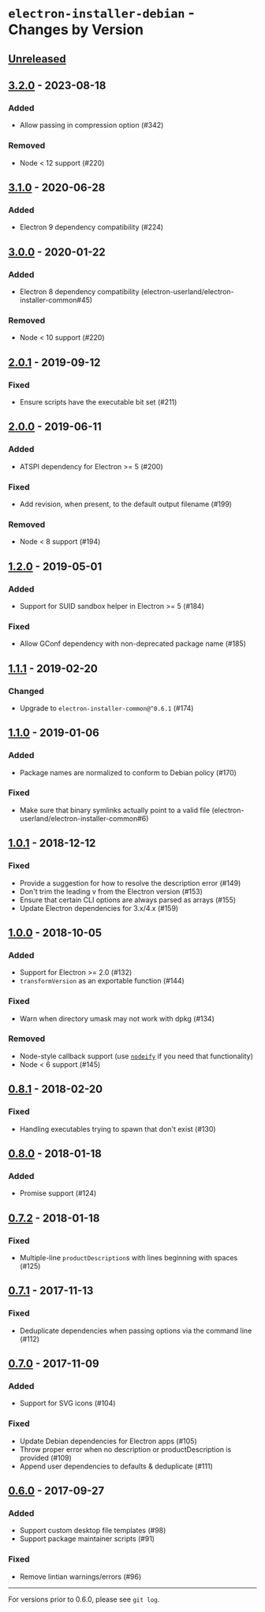 # `electron-installer-debian` - Changes by Version

## [Unreleased]

[Unreleased]: https://github.com/electron-userland/electron-installer-debian/compare/v3.2.0...main

## [3.2.0] - 2023-08-18

[3.2.0]: https://github.com/electron-userland/electron-installer-debian/compare/v3.1.0...v3.2.0

### Added

* Allow passing in compression option (#342)

### Removed

* Node &lt; 12 support (#220)

## [3.1.0] - 2020-06-28

[3.1.0]: https://github.com/electron-userland/electron-installer-debian/compare/v3.0.0...v3.1.0

### Added

* Electron 9 dependency compatibility (#224)

## [3.0.0] - 2020-01-22

[3.0.0]: https://github.com/electron-userland/electron-installer-debian/compare/v2.0.1...v3.0.0

### Added

* Electron 8 dependency compatibility (electron-userland/electron-installer-common#45)

### Removed

* Node &lt; 10 support (#220)

## [2.0.1] - 2019-09-12

[2.0.1]: https://github.com/electron-userland/electron-installer-debian/compare/v2.0.0...v2.0.1

### Fixed

* Ensure scripts have the executable bit set (#211)

## [2.0.0] - 2019-06-11

[2.0.0]: https://github.com/electron-userland/electron-installer-debian/compare/v1.2.0...v2.0.0

### Added

* ATSPI dependency for Electron >= 5 (#200)

### Fixed

* Add revision, when present, to the default output filename (#199)

### Removed

* Node &lt; 8 support (#194)

## [1.2.0] - 2019-05-01

[1.2.0]: https://github.com/electron-userland/electron-installer-debian/compare/v1.1.1...v1.2.0

### Added

* Support for SUID sandbox helper in Electron >= 5 (#184)

### Fixed

* Allow GConf dependency with non-deprecated package name (#185)

## [1.1.1] - 2019-02-20

[1.1.1]: https://github.com/electron-userland/electron-installer-debian/compare/v1.1.0...v1.1.1

### Changed

* Upgrade to `electron-installer-common@^0.6.1` (#174)

## [1.1.0] - 2019-01-06

[1.1.0]: https://github.com/electron-userland/electron-installer-debian/compare/v1.0.1...v1.1.0

### Added

* Package names are normalized to conform to Debian policy (#170)

### Fixed

* Make sure that binary symlinks actually point to a valid file
  (electron-userland/electron-installer-common#6)

## [1.0.1] - 2018-12-12

[1.0.1]: https://github.com/electron-userland/electron-installer-debian/compare/v1.0.0...v1.0.1

### Fixed

* Provide a suggestion for how to resolve the description error (#149)
* Don't trim the leading v from the Electron version (#153)
* Ensure that certain CLI options are always parsed as arrays (#155)
* Update Electron dependencies for 3.x/4.x (#159)

## [1.0.0] - 2018-10-05

[1.0.0]: https://github.com/electron-userland/electron-installer-debian/compare/v0.8.1...v1.0.0

### Added

* Support for Electron >= 2.0 (#132)
* `transformVersion` as an exportable function (#144)

### Fixed

* Warn when directory umask may not work with dpkg (#134)

### Removed

* Node-style callback support (use [`nodeify`](https://npm.im/nodeify) if you need that
  functionality)
* Node < 6 support (#145)

## [0.8.1] - 2018-02-20

[0.8.1]: https://github.com/electron-userland/electron-installer-debian/compare/v0.8.0...v0.8.1

### Fixed

* Handling executables trying to spawn that don't exist (#130)

## [0.8.0] - 2018-01-18

[0.8.0]: https://github.com/electron-userland/electron-installer-debian/compare/v0.7.2...v0.8.0

### Added

* Promise support (#124)

## [0.7.2] - 2018-01-18

[0.7.2]: https://github.com/electron-userland/electron-installer-debian/compare/v0.7.1...v0.7.2

### Fixed

* Multiple-line `productDescription`s with lines beginning with spaces (#125)

## [0.7.1] - 2017-11-13

[0.7.1]: https://github.com/electron-userland/electron-installer-debian/compare/v0.7.0...v0.7.1

### Fixed

* Deduplicate dependencies when passing options via the command line (#112)

## [0.7.0] - 2017-11-09

[0.7.0]: https://github.com/electron-userland/electron-installer-debian/compare/v0.6.0...v0.7.0

### Added

* Support for SVG icons (#104)

### Fixed

* Update Debian dependencies for Electron apps (#105)
* Throw proper error when no description or productDescription is provided (#109)
* Append user dependencies to defaults & deduplicate (#111)

## [0.6.0] - 2017-09-27

[0.6.0]: https://github.com/electron-userland/electron-installer-debian/compare/v0.5.2...v0.6.0

### Added

* Support custom desktop file templates (#98)
* Support package maintainer scripts (#91)

### Fixed

* Remove lintian warnings/errors (#96)

----

For versions prior to 0.6.0, please see `git log`.
